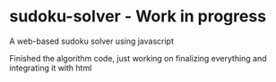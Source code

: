 # sudoku-solver - Work in progress
A web-based sudoku solver using javascript 

Finished the algorithm code, just working on finalizing everything and integrating it with html

